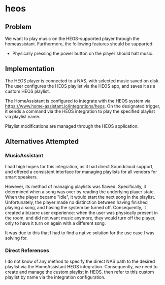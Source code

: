 # heos

## Problem

We want to play music on the HEOS-supported player through the homeassistant.
Furthermore, the following features should be supported:

-   Physically pressing the power button on the player should halt music.

## Implementation

The HEOS player is connected to a NAS, with selected music saved on disk. The
user configures the HEOS playlist via the HEOS app, and saves it as a custom
HEOS playlist.

The HomeAssistant is configured to integrate with the HEOS system via
https://www.home-assistant.io/integrations/heos. On the designated trigger, it
sends a command via the HEOS integration to play the specified playlist via
playlist name.

Playlist modifications are managed through the HEOS application.

## Alternatives Attempted

### MusicAssistant

I had high hopes for this integration, as it had direct Soundcloud support, and
offered a consistent interface for managing playlists for all vendors for smart
speakers.

However, its method of managing playlists was flawed. Specifically, it determined
when a song was over by reading the underlying player state. When the player
became "idle", it would start the next song in the playlist. Unfortunately, the
player made no distinction between having finished playing a song, and having
the system be turned off. Consequently, it created a bizarre user experience:
when the user was physically present in the room, and did not want music anymore,
they would turn off the player, only to have it turn on again with a different
song.

It was due to this that I had to find a native solution for the use case I was
solving for.

### Direct References

I do not know of any method to specify the direct NAS path to the desired playlist
via the HomeAssistant HEOS integration. Consequently, we need to create and manage
the custom playlist in HEOS, then refer to this custom playlist by name via the
integration configuration.

